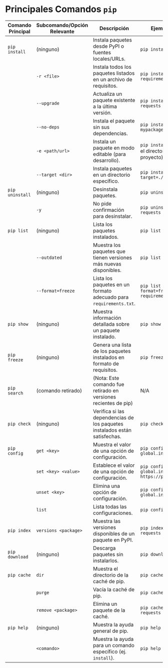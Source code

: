 # Principales Comandos `pip`

| Comando Principal | Subcomando/Opción Relevante | Descripción                                                                | Ejemplo de Uso                                            |
| ----------------- | --------------------------- | -------------------------------------------------------------------------- | --------------------------------------------------------- |
| `pip install`     | (ninguno)                   | Instala paquetes desde PyPI o fuentes locales/URLs.                        | `pip install requests`                                    |
|                   | `-r <file>`                 | Instala todos los paquetes listados en un archivo de requisitos.           | `pip install -r requirements.txt`                         |
|                   | `--upgrade`                 | Actualiza un paquete existente a la última versión.                        | `pip install --upgrade requests`                          |
|                   | `--no-deps`                 | Instala el paquete sin sus dependencias.                                   | `pip install --no-deps mypackage`                         |
|                   | `-e <path/url>`             | Instala un paquete en modo editable (para desarrollo).                     | `pip install -e .` (desde el directorio del proyecto)     |
|                   | `--target <dir>`            | Instala paquetes en un directorio específico.                              | `pip install --target=./mylib requests`                   |
| `pip uninstall`   | (ninguno)                   | Desinstala paquetes.                                                       | `pip uninstall requests`                                  |
|                   | `-y`                        | No pide confirmación para desinstalar.                                     | `pip uninstall -y requests`                               |
| `pip list`        | (ninguno)                   | Lista los paquetes instalados.                                             | `pip list`                                                |
|                   | `--outdated`                | Muestra los paquetes que tienen versiones más nuevas disponibles.          | `pip list --outdated`                                     |
|                   | `--format=freeze`           | Lista los paquetes en un formato adecuado para `requirements.txt`.         | `pip list --format=freeze > requirements.txt`             |
| `pip show`        | (ninguno)                   | Muestra información detallada sobre un paquete instalado.                  | `pip show requests`                                       |
| `pip freeze`      | (ninguno)                   | Genera una lista de los paquetes instalados en formato de requisitos.      | `pip freeze`                                              |
| `pip search`      | (comando retirado)          | (Nota: Este comando fue retirado en versiones recientes de pip)            | N/A                                                       |
| `pip check`       | (ninguno)                   | Verifica si las dependencias de los paquetes instalados están satisfechas. | `pip check`                                               |
| `pip config`      | `get <key>`                 | Muestra el valor de una opción de configuración.                           | `pip config get global.index-url`                         |
|                   | `set <key> <value>`         | Establece el valor de una opción de configuración.                         | `pip config set global.index-url https://pypi.org/simple` |
|                   | `unset <key>`               | Elimina una opción de configuración.                                       | `pip config unset global.index-url`                       |
|                   | `list`                      | Lista todas las configuraciones.                                           | `pip config list`                                         |
| `pip index`       | `versions <package>`        | Muestra las versiones disponibles de un paquete en PyPI.                   | `pip index versions requests`                             |
| `pip download`    | (ninguno)                   | Descarga paquetes sin instalarlos.                                         | `pip download requests`                                   |
| `pip cache`       | `dir`                       | Muestra el directorio de la caché de pip.                                  | `pip cache dir`                                           |
|                   | `purge`                     | Vacía la caché de pip.                                                     | `pip cache purge`                                         |
|                   | `remove <package>`          | Elimina un paquete de la caché.                                            | `pip cache remove requests`                               |
| `pip help`        | (ninguno)                   | Muestra la ayuda general de pip.                                           | `pip help`                                                |
|                   | `<comando>`                 | Muestra la ayuda para un comando específico (ej. `install`).               | `pip help install`                                        |
